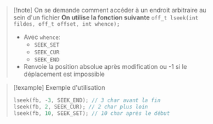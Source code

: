>[!note] On se demande comment accéder à un endroit arbitraire au sein d'un fichier
>**On utilise la fonction suivante**
`off_t lseek(int fildes, off_t offset, int whence);`
> - Avec  `whence`:
>	-  `SEEK_SET`
>	- `SEEK_CUR`
>	- `SEEK_END`
> - Renvoie la position absolue après modification ou -1 si le déplacement est impossible

> [!example] Exemple d'utilisation
> ```c
> lseek(fb, -3, SEEK_END); // 3 char avant la fin
> lseek(fb, 2, SEEK_CUR); // 2 char plus loin
> lseek(fb, 10, SEEK_SET); // 10 char après le début
> ```

